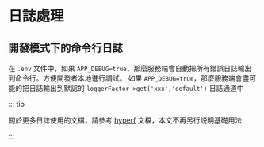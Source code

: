 # 日誌處理

## 開發模式下的命令行日誌

在 `.env` 文件中，如果 `APP_DEBUG=true`，那麼服務端會自動把所有錯誤日誌輸出到命令行。方便開發者本地進行調試。
如果 `APP_DEBUG=true`，那麼服務端會盡可能的把日誌輸出到默認的 `loggerFactor->get('xxx','default')` 日誌通道中


::: tip

關於更多日誌使用的文檔，請參考 [hyperf](https://hyperf.io) 文檔，本文不再另行説明基礎用法

:::